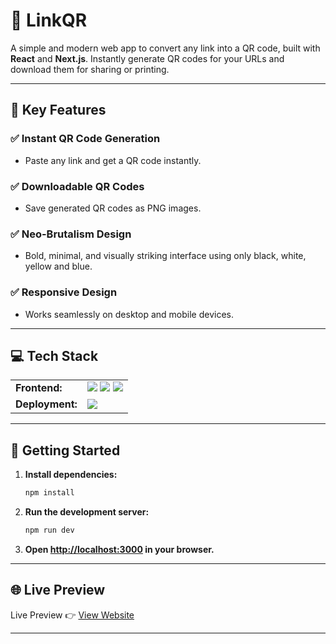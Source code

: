 # 🔗 LinkQR

A simple and modern web app to convert any link into a QR code, built with **React** and **Next.js**. Instantly generate QR codes for your URLs and download them for sharing or printing.

---

## 🔑 Key Features

### ✅ Instant QR Code Generation  
- Paste any link and get a QR code instantly.

### ✅ Downloadable QR Codes  
- Save generated QR codes as PNG images.

### ✅ Neo-Brutalism Design  
- Bold, minimal, and visually striking interface using only black, white, yellow and blue.
  
### ✅ Responsive Design  
- Works seamlessly on desktop and mobile devices.

---

## 💻 Tech Stack
<table>
  <tr>
    <td>
      <b>Frontend:</b>
    </td>
    <td>
      <img src="https://img.shields.io/badge/React-20232A?style=for-the-badge&logo=react&logoColor=61DAFB" />
      <img src="https://img.shields.io/badge/Next.js-000000?style=for-the-badge&logo=nextdotjs&logoColor=white" />
      <img src="https://img.shields.io/badge/TypeScript-007ACC?style=for-the-badge&logo=typescript&logoColor=white" />
    </td>
  </tr>
  <tr>
    <td>
      <b>Deployment:</b>
    </td>
    <td>
      <img src="https://img.shields.io/badge/Vercel-000000?style=for-the-badge&logo=vercel&logoColor=white" />
    </td>
  </tr>
</table>

---

## 🚀 Getting Started

1. **Install dependencies:**
   ```sh
   npm install
   ```

2. **Run the development server:**
   ```sh
   npm run dev
   ```

3. **Open [http://localhost:3000](http://localhost:3000) in your browser.**

---

## 🌐 Live Preview

Live Preview 👉 <a href="https://linkqrcode.vercel.app">View Website</a>

---

